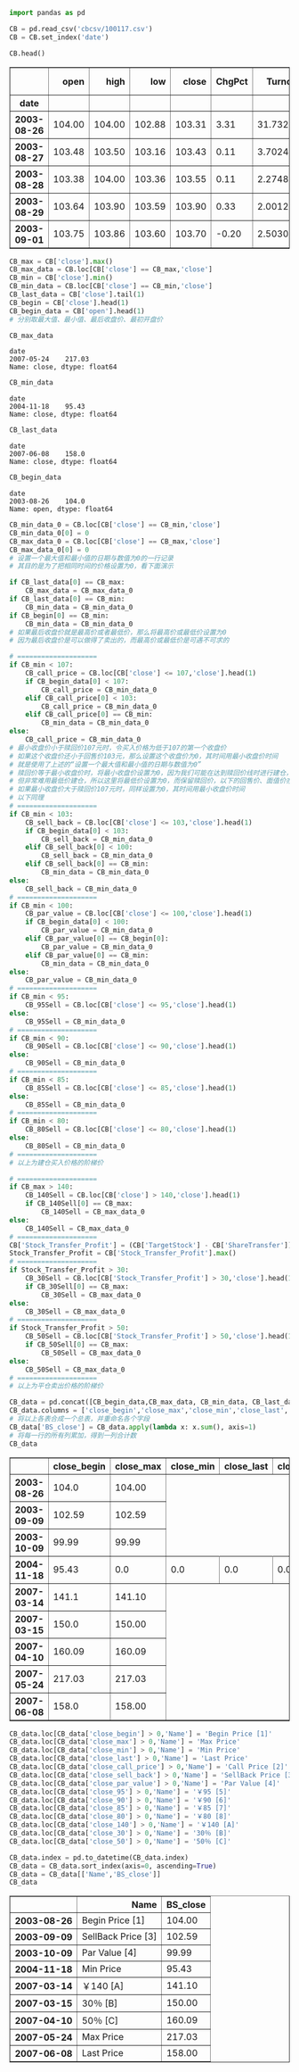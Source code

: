 

```python
import pandas as pd
```


```python
CB = pd.read_csv('cbcsv/100117.csv')
CB = CB.set_index('date')
```


```python
CB.head()
```




<div>













<table border="1" class="dataframe">
  <thead>
    <tr style="text-align: right;">
      <th></th>
      <th>open</th>
      <th>high</th>
      <th>low</th>
      <th>close</th>
      <th>ChgPct</th>
      <th>Turnover</th>
      <th>volume</th>
      <th>ShareTransfer</th>
      <th>TargetStock</th>
      <th>Unnamed: 10</th>
      <th>Unnamed: 11</th>
    </tr>
    <tr>
      <th>date</th>
      <th></th>
      <th></th>
      <th></th>
      <th></th>
      <th></th>
      <th></th>
      <th></th>
      <th></th>
      <th></th>
      <th></th>
      <th></th>
    </tr>
  </thead>
  <tbody>
    <tr>
      <th>2003-08-26</th>
      <td>104.00</td>
      <td>104.00</td>
      <td>102.88</td>
      <td>103.31</td>
      <td>3.31</td>
      <td>31.732245</td>
      <td>1554880</td>
      <td>5.34</td>
      <td>4.82</td>
    </tr>
    <tr>
      <th>2003-08-27</th>
      <td>103.48</td>
      <td>103.50</td>
      <td>103.16</td>
      <td>103.43</td>
      <td>0.11</td>
      <td>3.702449</td>
      <td>181420</td>
      <td>5.34</td>
      <td>4.76</td>
    </tr>
    <tr>
      <th>2003-08-28</th>
      <td>103.38</td>
      <td>104.00</td>
      <td>103.36</td>
      <td>103.55</td>
      <td>0.11</td>
      <td>2.274898</td>
      <td>111470</td>
      <td>5.34</td>
      <td>4.70</td>
    </tr>
    <tr>
      <th>2003-08-29</th>
      <td>103.64</td>
      <td>103.90</td>
      <td>103.59</td>
      <td>103.90</td>
      <td>0.33</td>
      <td>2.001224</td>
      <td>98060</td>
      <td>5.34</td>
      <td>4.68</td>
    </tr>
    <tr>
      <th>2003-09-01</th>
      <td>103.75</td>
      <td>103.86</td>
      <td>103.60</td>
      <td>103.70</td>
      <td>-0.20</td>
      <td>2.503061</td>
      <td>122650</td>
      <td>5.34</td>
      <td>4.85</td>
    </tr>
  </tbody>
</table>
</div>




```python
CB_max = CB['close'].max()
CB_max_data = CB.loc[CB['close'] == CB_max,'close']
CB_min = CB['close'].min()
CB_min_data = CB.loc[CB['close'] == CB_min,'close']
CB_last_data = CB['close'].tail(1)
CB_begin = CB['close'].head(1)
CB_begin_data = CB['open'].head(1)
# 分别取最大值、最小值、最后收盘价、最初开盘价
```


```python
CB_max_data
```




    date
    2007-05-24    217.03
    Name: close, dtype: float64




```python
CB_min_data
```




    date
    2004-11-18    95.43
    Name: close, dtype: float64




```python
CB_last_data
```




    date
    2007-06-08    158.0
    Name: close, dtype: float64




```python
CB_begin_data
```




    date
    2003-08-26    104.0
    Name: open, dtype: float64




```python
CB_min_data_0 = CB.loc[CB['close'] == CB_min,'close']
CB_min_data_0[0] = 0
CB_max_data_0 = CB.loc[CB['close'] == CB_max,'close']
CB_max_data_0[0] = 0
# 设置一个最大值和最小值的日期与数值为0的一行记录
# 其目的是为了把相同时间的价格设置为0，看下面演示
```


```python
if CB_last_data[0] == CB_max:
    CB_max_data = CB_max_data_0
if CB_last_data[0] == CB_min:
    CB_min_data = CB_min_data_0
if CB_begin[0] == CB_min:
    CB_min_data = CB_min_data_0
# 如果最后收盘价就是最高价或者最低价，那么将最高价或最低价设置为0
# 因为最后收盘价是可以做得了卖出的，而最高价或最低价是可遇不可求的
```


```python
# ====================
if CB_min < 107:
    CB_call_price = CB.loc[CB['close'] <= 107,'close'].head(1)
    if CB_begin_data[0] < 107:
        CB_call_price = CB_min_data_0
    elif CB_call_price[0] < 103:
        CB_call_price = CB_min_data_0
    elif CB_call_price[0] == CB_min:
        CB_min_data = CB_min_data_0
else:
    CB_call_price = CB_min_data_0
# 最小收盘价小于赎回价107元时，令买入价格为低于107的第一个收盘价
# 如果这个收盘价还小于回售价103元，那么设置这个收盘价为0，其时间用最小收盘价时间
# 就是使用了上述的“设置一个最大值和最小值的日期与数值为0”
# 赎回价等于最小收盘价时，将最小收盘价设置为0，因为我们可能在达到赎回价线时进行建仓，
# 但非常难用最低价建仓，所以这里将最低价设置为0，而保留赎回价，以下的回售价、面值价亦如此
# 如果最小收盘价大于赎回价107元时，同样设置为0，其时间用最小收盘价时间
# 以下同理
# ====================
if CB_min < 103:
    CB_sell_back = CB.loc[CB['close'] <= 103,'close'].head(1)
    if CB_begin_data[0] < 103:
        CB_sell_back = CB_min_data_0
    elif CB_sell_back[0] < 100:
        CB_sell_back = CB_min_data_0
    elif CB_sell_back[0] == CB_min:
        CB_min_data = CB_min_data_0
else:
    CB_sell_back = CB_min_data_0
# ====================
if CB_min < 100:
    CB_par_value = CB.loc[CB['close'] <= 100,'close'].head(1)
    if CB_begin_data[0] < 100:
        CB_par_value = CB_min_data_0
    elif CB_par_value[0] == CB_begin[0]:
        CB_par_value = CB_min_data_0
    elif CB_par_value[0] == CB_min:
        CB_min_data = CB_min_data_0
else:
    CB_par_value = CB_min_data_0
# ====================
if CB_min < 95:
    CB_95Sell = CB.loc[CB['close'] <= 95,'close'].head(1)
else:
    CB_95Sell = CB_min_data_0
# ====================
if CB_min < 90:
    CB_90Sell = CB.loc[CB['close'] <= 90,'close'].head(1)
else:
    CB_90Sell = CB_min_data_0
# ====================
if CB_min < 85:
    CB_85Sell = CB.loc[CB['close'] <= 85,'close'].head(1)
else:
    CB_85Sell = CB_min_data_0
# ====================
if CB_min < 80:
    CB_80Sell = CB.loc[CB['close'] <= 80,'close'].head(1)
else:
    CB_80Sell = CB_min_data_0
# ====================
# 以上为建仓买入价格的阶梯价
```


```python
# ====================
if CB_max > 140:
    CB_140Sell = CB.loc[CB['close'] > 140,'close'].head(1)
    if CB_140Sell[0] == CB_max:
        CB_140Sell = CB_max_data_0
else:
    CB_140Sell = CB_max_data_0
# ====================
CB['Stock_Transfer_Profit'] = (CB['TargetStock'] - CB['ShareTransfer'])/CB['ShareTransfer']*100
Stock_Transfer_Profit = CB['Stock_Transfer_Profit'].max()
# ====================
if Stock_Transfer_Profit > 30:
    CB_30Sell = CB.loc[CB['Stock_Transfer_Profit'] > 30,'close'].head(1)
    if CB_30Sell[0] == CB_max:
        CB_30Sell = CB_max_data_0
else:
    CB_30Sell = CB_max_data_0
# ====================
if Stock_Transfer_Profit > 50:
    CB_50Sell = CB.loc[CB['Stock_Transfer_Profit'] > 50,'close'].head(1)
    if CB_50Sell[0] == CB_max:
        CB_50Sell = CB_max_data_0
else:
    CB_50Sell = CB_max_data_0
# ====================
# 以上为平仓卖出价格的阶梯价
```


```python
CB_data = pd.concat([CB_begin_data,CB_max_data, CB_min_data, CB_last_data,CB_call_price,CB_sell_back,CB_par_value,CB_95Sell,CB_90Sell,CB_85Sell,CB_80Sell,CB_140Sell,CB_30Sell,CB_50Sell], axis=1)
CB_data.columns = ['close_begin','close_max','close_min','close_last','close_call_price','close_sell_back','close_par_value','close_95','close_90','close_85','close_80','close_140','close_30','close_50']
# 将以上各表合成一个总表，并重命名各个字段
CB_data['BS_close'] = CB_data.apply(lambda x: x.sum(), axis=1)
# 将每一行的所有列累加，得到一列合计数
CB_data
```




<div>













<table border="1" class="dataframe">
  <thead>
    <tr style="text-align: right;">
      <th></th>
      <th>close_begin</th>
      <th>close_max</th>
      <th>close_min</th>
      <th>close_last</th>
      <th>close_call_price</th>
      <th>close_sell_back</th>
      <th>close_par_value</th>
      <th>close_95</th>
      <th>close_90</th>
      <th>close_85</th>
      <th>close_80</th>
      <th>close_140</th>
      <th>close_30</th>
      <th>close_50</th>
      <th>BS_close</th>
    </tr>
  </thead>
  <tbody>
    <tr>
      <th>2003-08-26</th>
      <td>104.0</td>
      <td>104.00</td>
    </tr>
    <tr>
      <th>2003-09-09</th>
      <td>102.59</td>
      <td>102.59</td>
    </tr>
    <tr>
      <th>2003-10-09</th>
      <td>99.99</td>
      <td>99.99</td>
    </tr>
    <tr>
      <th>2004-11-18</th>
      <td>95.43</td>
      <td>0.0</td>
      <td>0.0</td>
      <td>0.0</td>
      <td>0.0</td>
      <td>0.0</td>
      <td>95.43</td>
    </tr>
    <tr>
      <th>2007-03-14</th>
      <td>141.1</td>
      <td>141.10</td>
    </tr>
    <tr>
      <th>2007-03-15</th>
      <td>150.0</td>
      <td>150.00</td>
    </tr>
    <tr>
      <th>2007-04-10</th>
      <td>160.09</td>
      <td>160.09</td>
    </tr>
    <tr>
      <th>2007-05-24</th>
      <td>217.03</td>
      <td>217.03</td>
    </tr>
    <tr>
      <th>2007-06-08</th>
      <td>158.0</td>
      <td>158.00</td>
    </tr>
  </tbody>
</table>
</div>




```python
CB_data.loc[CB_data['close_begin'] > 0,'Name'] = 'Begin Price [1]'
CB_data.loc[CB_data['close_max'] > 0,'Name'] = 'Max Price'
CB_data.loc[CB_data['close_min'] > 0,'Name'] = 'Min Price'
CB_data.loc[CB_data['close_last'] > 0,'Name'] = 'Last Price'
CB_data.loc[CB_data['close_call_price'] > 0,'Name'] = 'Call Price [2]'
CB_data.loc[CB_data['close_sell_back'] > 0,'Name'] = 'SellBack Price [3]'
CB_data.loc[CB_data['close_par_value'] > 0,'Name'] = 'Par Value [4]'
CB_data.loc[CB_data['close_95'] > 0,'Name'] = '￥95 [5]'
CB_data.loc[CB_data['close_90'] > 0,'Name'] = '￥90 [6]'
CB_data.loc[CB_data['close_85'] > 0,'Name'] = '￥85 [7]'
CB_data.loc[CB_data['close_80'] > 0,'Name'] = '￥80 [8]'
CB_data.loc[CB_data['close_140'] > 0,'Name'] = '￥140 [A]'
CB_data.loc[CB_data['close_30'] > 0,'Name'] = '30％ [B]'
CB_data.loc[CB_data['close_50'] > 0,'Name'] = '50％ [C]'
```


```python
CB_data.index = pd.to_datetime(CB_data.index)
CB_data = CB_data.sort_index(axis=0, ascending=True)
CB_data = CB_data[['Name','BS_close']]
CB_data
```




<div>













<table border="1" class="dataframe">
  <thead>
    <tr style="text-align: right;">
      <th></th>
      <th>Name</th>
      <th>BS_close</th>
    </tr>
  </thead>
  <tbody>
    <tr>
      <th>2003-08-26</th>
      <td>Begin Price [1]</td>
      <td>104.00</td>
    </tr>
    <tr>
      <th>2003-09-09</th>
      <td>SellBack Price [3]</td>
      <td>102.59</td>
    </tr>
    <tr>
      <th>2003-10-09</th>
      <td>Par Value [4]</td>
      <td>99.99</td>
    </tr>
    <tr>
      <th>2004-11-18</th>
      <td>Min Price</td>
      <td>95.43</td>
    </tr>
    <tr>
      <th>2007-03-14</th>
      <td>￥140 [A]</td>
      <td>141.10</td>
    </tr>
    <tr>
      <th>2007-03-15</th>
      <td>30％ [B]</td>
      <td>150.00</td>
    </tr>
    <tr>
      <th>2007-04-10</th>
      <td>50％ [C]</td>
      <td>160.09</td>
    </tr>
    <tr>
      <th>2007-05-24</th>
      <td>Max Price</td>
      <td>217.03</td>
    </tr>
    <tr>
      <th>2007-06-08</th>
      <td>Last Price</td>
      <td>158.00</td>
    </tr>
  </tbody>
</table>
</div>


